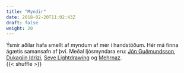 ```yaml
---
title: "Myndir"
date: 2018-02-20T11:02:43Z
draft: false
weight: 20
---
```




<div>
Ýsmir aðilar hafa smellt af myndum af mér í handstöðum. Hér má finna ágætis samansafn af því.
Meðal ljósmyndara eru: <a href="https://www.jongudmundsson.com/">Jón Guðmundsson</a>, <a href="https://www.facebook.com/dukagjinfilm/">Dukagjin Idrizi</a>, <a href="https://www.facebook.com/sevelightdrawing/">Seve Lightdrawing</a> og <a href="https://www.instagram.com/raycapture/">Mehrnaz</a>.

<section id="photos">
	{{< shuffle >}}
</section>

<script>
// Wrap every .img in a div
  // 1. For all items with class .img...
  // 2. Wrap them in a div
  $(".img").wrap('<div class="alt-wrap"/>');

// Add alt text after each .img
  // 1. For all items with class .img...
  // 2. Run a function for each of them...
  // 3. To add a p element after it
  // 5. Containing that element's alt text
  $(".img").each(function() {
    $(this).after('<h4 class="alt">' + $(this).attr('alt') + '</h4>');
  })

// CSS shows/hides the alt text on hover
</script>
<!-- </div> -->
</div>